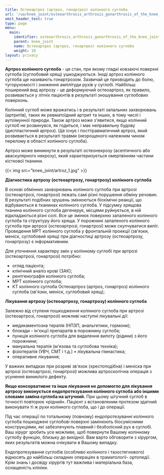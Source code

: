 ```yaml
---
title: Остеоартроз (артроз, гонартроз) колінного суглоба
url: '/ua/knee_joint/osteoarthrosis_arthrosis_gonarthrosis_of_the_knee_joint'
omit_header_text: true
type: page
menu:
  main:
    identifier: osteoarthrosis_arthrosis_gonarthrosis_of_the_knee_joint
    parent: knee_joint
    name: Остеоартроз (артроз, гонартроз) колінного суглоба
    weight: 10
layout: privacy
---
```


**Артроз колінного суглоба** - це стан, при якому гладкі ковзаючі поверхні суглоба (суглобовий хрящ) ушкоджуються. Іноді
артроз колінного суглоба ще називають гонартрозом. Зазвичай це призводить до болю, тугорухомості і зниження амплітуди
рухів у суглобі. Найбільш поширений вид артрозу - це деформуючий остеоартроз, як правило, розвивається у літніх
пацієнтів в результаті зношування суглобових поверхонь.

Колінний суглоб може вражатись і в результаті запальних захворювань (артритів), таких як ревматоїдний артрит та інших, в
тому числі і аутоімунної природи. Також артроз може з'явитися, якщо колінний суглоб не розвинувся, як годиться, і має
неправильну будову (диспластичний артроз). Ще існує і посттравматичний артроз, який розвивається в результаті травми
(незрощеного належним чином перелому в області колінного суглоба).

Артроз може виникнути в результаті остеонекрозу (асептичного або аваскулярного некрозу), який характеризується
омертвінням частини кісткової тканини.

{{< img src="knee_joint/artroz_1.jpg" >}}

**Діагностика артрозу (остеоартрозу, гонартрозу) колінного суглоба**

В основі обмінних захворювань колінного суглоба при артрозі (остеоартрозі, гонартрозі) лежать самі різні порушення
обміну речовин. В результаті подібних зрушень змінюються біохімічні реакції, що відбуваються в тканинах колінного
суглоба. У підсумку хрящова тканина колінного суглоба дегенерує, місцями руйнується, в ній відкладаються різні солі. Все
це змінює поверхню запаленого колінного суглоба та структуру його хряща. У порожнині запаленого колінного суглоба при
артрозі (остеоартрозі, гонартрозі) може скупчуватися випіт. Проведення МРТ колінного суглоба у фронтальній проекції
(зв'язки, меніск, суглобовий хрящ) при діагностиці артрозу (остеоартрозу, гонартрозу) є інформативним.

Для уточнення характеру змін у колінному суглобі при артрозі (остеоартрозі, гонартрозі) потрібно:

- огляд пацієнта;
- клінічний аналіз крові (ЗАК);
- рентгенографія колінного суглоба;
- МРТ колінного суглоба;
- КТ колінного суглоба Остеоартроз (артроз, гонартроз) колінного суглоба (зв'язки, меніск, суглобовий хрящ);

**Лікування артрозу (остеоартрозу, гонартрозу) колінного суглоба**

Залежно від ступеня пошкодження колінного суглоба при артрозі (остеоартрозі, гонартрозі) можливі наступні лікувальні
дії:

- медикаментозна терапія (НПЗП, анальгетики, гормони);
- блокади - ін'єкції препаратів в порожнину суглоба;
- пункція колінного суглоба для видалення випоту (рідини) з його порожнини;
- мануальна терапія (м'язова та суглобова техніка);
- фізіотерапія (УВЧ, СМТ і т.д.) • лікувальна гімнастика;
- оперативне лікування;

У важких випадках при розриві зв'язок (хрестоподібна) і меніска при артрозі (остеоартрозі, гонартрозі) можлива
артроскопічна операція з усунення виниклого дефекту.

**Якщо консервативне та інше лікування не допомогло для лікування артрозу виконується ендопротезування колінного суглоба
або іншими словами заміна суглоба на штучний.** При цьому штучний суглоб в точності повторює «рідний». Пацієнт з
встановленим протезом здатний виконувати ті ж рухи колінного суглоба, що і до операції.

Під час операції по тотальному (повному) ендопротезуванні колінного суглоба пошкоджені суглобові поверхні замінюють
біосумісними конструкціями, які забезпечують плавний і безболісний рух в суглобі. Ваш хірург зробить усе можливе, щоб
повернути Вашому колінному суглобу функцію, близьку до вихідної. Вам варто обговорити з хірургом, яких результатів можна
очікувати в Вашому випадку.

Ендопротезування суглобів (особливо колінного і тазостегнового) відносять до найбільш складних операціях в траматологіі-
ортопедії. Крім знань і досвіду хірургів тут важлива і матеріальна база, оснащеність клініки.
